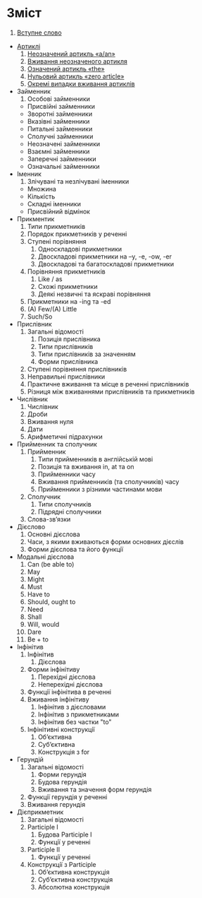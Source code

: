 # Зміст

1. [Вступне слово](vstup.md)
* [Артиклі](1/artikl.md) 
    1. [Неозначений артикль «a/an»](1/neoznachenii_artikl_aan.md)
    2. [Вживання неозначеного артикля](1/vzhivannya_neoznachenogo_artiklya.md)
    3. [Означений артикль «the»](1/oznachenii_artikl_the.md)
    4. [Нульовий артикль «zero article»](1/nulovii_artikl_zero_article.md)
    5. [Окремi випадки вживання артиклiв](1/okremi_vipadki_vzhivannya_artikliv.md)
* Займенник
   1. Особовi займенники
   * Присвiйнi займенники
   * Зворотнi займенники
   * Вказiвнi займенники
   * Питальнi займенники
   * Сполучнi займенники
   * Неозначенi займенники
   * Взаємнi займенники
   * Заперечнi займенники
   * Означальнi займенники
* Iменник
   1. Злiчуванi та незлiчуванi iменники
   * Множина
   * Кiлькiсть
   * Складнi iменники
   * Пpисвiйний вiдмiнок
* Прикментик
    1. Типи прикметникiв
    2. Порядок прикметникiв у реченнi
    3. Ступенi порiвняння
        1. Односкладовi прикметники
        2. Двоскладовi прикметники на –y, -e, -ow, -er
        3. Двоскладовi та багатоскладовi прикметники
    4. Порiвняння прикметникiв
        1. Like / as
        2. Схожi прикметники
        3. Деякi незвичнi та яскравi порiвняння
    5. Прикметники на -ing та -ed
    6. (A) Few/(A) Little
    7. Such/So
* Прислiвник
    1. Загальні відомості
        1. Позицiя прислiвника
        2. Типи прислiвникiв
        3. Типи прислiвникiв за значенням
        4. Форми прислiвника
    2. Cтупенi порiвняння прислiвникiв
    3. Неправильнi прислiвники
    4. Практичне вживання та мiсце в реченнi прислiвникiв
    5. Рiзниця мiж вживаннями прислiвникiв та прикметникiв
* Числiвник
    1. Числiвник
    2. Дроби
    3. Вживання нуля
    4. Дати
    5. Арифметичні підрахунки
* Прийменник та cполучник
    1. Прийменник
        1. Tипи прийменникiв в англiйськiй мовi
        2. Позицiя та вживання in, at та on
        3. Прийменники часу
        4. Вживання прийменникiв (та сполучникiв) часу
        5. Прийменники з рiзними частинами мови
    2. Сполучник
        1. Типи сполучникiв
        2. Пiдряднi сполучники
    3. Слова-зв’язки
* Дiєслово
    1. Основнi дiєслова
    2. Часи, з якими вживаються форми основних дiєслiв
    3. Форми дiєслова та його функцiї
* Модальнi дiєслова
    1. Can (be able to)
    2. May
    3. Might
    4. Must
    5. Have to
    6. Should, ought to
    7. Need
    8. Shall
    9. Will, would
    10. Dare
    11. Be + to
* Iнфiнiтив
    1. Iнфiнiтив
        1. Дiєслова
    2. Форми iнфiнiтиву
        1. Перехiднi дiєслова
        2. Неперехiднi дiєслова
    3. Функцiї iнфiнiтива в реченнi
    4. Вживання iнфiнiтиву
        1. Iнфiнiтив з дiєсловами
        2. Iнфiнiтив з прикметниками
        3. Iнфiнiтив без частки "to"
    5. Iнфiнiтивнi конструкцiї
        1. Об’єктивна
        2. Суб’єктивна
        3. Конструкцiя з for
* Герундiй
    1. Загальні відомості
        1. Форми герундiя
        2. Будова герундiя
        3. Вживання та значення форм герундiя
    2. Функцiї герундiя у реченнi
    3. Вживання герундiя
* Дiєприкметник
    1. Загальні відомості
    2. Participle I
        1. Будова Participle I
        2. Функцiї у реченнi
    3. Participle II
        1. Функцiї у реченнi
    4. Конструкцiї з Participle
        1. Об’єктивна конструкцiя
        2. Суб’єктивна конструкцiя
        3. Абсолютна конструкцiя